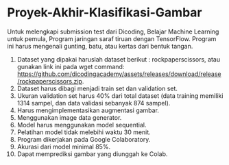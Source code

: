 # Proyek-Akhir-Klasifikasi-Gambar
Untuk melengkapi submission test dari Dicoding, Belajar Machine Learning untuk pemula, Program jaringan saraf tiruan dengan TensorFlow. Program ini harus mengenali gunting, batu, atau kertas dari bentuk tangan.
1. Dataset yang dipakai haruslah dataset berikut : rockpaperscissors, atau gunakan link ini pada wget command: https://github.com/dicodingacademy/assets/releases/download/release/rockpaperscissors.zip.
2. Dataset harus dibagi menjadi train set dan validation set.
3. Ukuran validation set harus 40% dari total dataset (data training memiliki 1314 sampel, dan data validasi sebanyak 874 sampel).
4. Harus mengimplementasikan augmentasi gambar.
5. Menggunakan image data generator.
6. Model harus menggunakan model sequential.
7. Pelatihan model tidak melebihi waktu 30 menit.
8. Program dikerjakan pada Google Colaboratory.
9. Akurasi dari model minimal 85%.
10. Dapat memprediksi gambar yang diunggah ke Colab.
